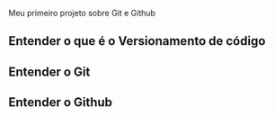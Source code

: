 Meu primeiro projeto sobre Git e Github

## Entender o que é o Versionamento de código

## Entender o Git

## Entender o Github

